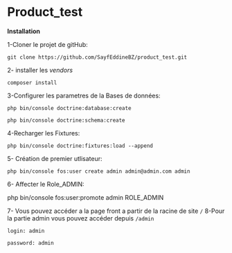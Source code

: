 Product_test
============

**Installation**

1-Cloner le projet de gitHub:

`git clone https://github.com/SayfEddineBZ/product_test.git`

2- installer les _vendors_

`composer install`

3-Configurer les parametres de la Bases de données:

`php bin/console doctrine:database:create`

`php bin/console doctrine:schema:create`


4-Recharger les Fixtures:

`php bin/console doctrine:fixtures:load --append`

5- Création de premier utlisateur:

`php bin/console fos:user create admin admin@admin.com admin`

6- Affecter le Role_ADMIN:

php bin/console fos:user:promote admin ROLE_ADMIN

7- Vous pouvez accéder a la page front a partir de la racine de site `/`
8-Pour la partie admin vous pouvez accéder depuis `/admin`

`login: admin`

`password: admin`

